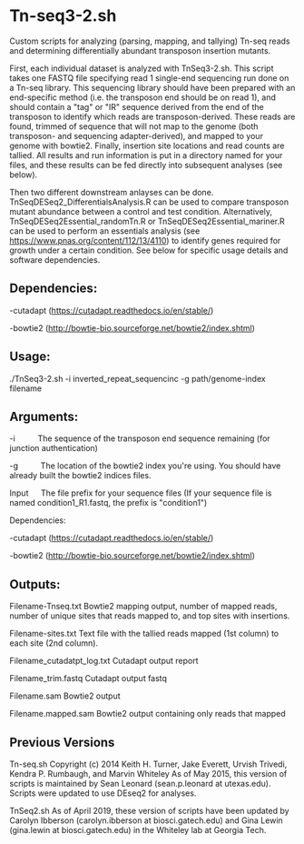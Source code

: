 # Tn-seq3-2.sh

Custom scripts for analyzing (parsing, mapping, and tallying) Tn-seq reads and determining differentially abundant transposon insertion mutants.

First, each individual dataset is analyzed with TnSeq3-2.sh. This script takes one FASTQ file specifying read 1 single-end sequencing run done on a Tn-seq library. This sequencing library should have been prepared with an end-specific method (i.e. the transposon end should be on read 1), and should contain a "tag" or "IR" sequence derived from the end of the transposon to identify which reads are transposon-derived. These reads are found, trimmed of sequence that will not map to the genome (both transposon- and sequencing adapter-derived), and mapped to your genome with bowtie2. Finally, insertion site locations and read counts are tallied. All results and run information is put in a directory named for your files, and these results can be fed directly into subsequent analyses (see below).

Then two different downstream anlayses can be done. TnSeqDESeq2_DifferentialsAnalysis.R can be used to compare transposon mutant abundance between a control and test condition. Alternatively, TnSeqDESeq2Essential_randomTn.R or TnSeqDESeq2Essential_mariner.R can be used to perform an essentials analysis (see https://www.pnas.org/content/112/13/4110) to identify genes required for growth under a certain condition. See below for specific usage details and software dependencies.


## Dependencies:

-cutadapt (https://cutadapt.readthedocs.io/en/stable/)

-bowtie2 (http://bowtie-bio.sourceforge.net/bowtie2/index.shtml)



## Usage: 

./TnSeq3-2.sh -i inverted_repeat_sequencinc -g path/genome-index filename


## Arguments:

-i &emsp; &emsp; The sequence of the transposon end sequence remaining (for junction authentication)

-g &emsp; &emsp; The location of the bowtie2 index you're using. You should have already built the bowtie2 indices files.

Input &emsp; The file prefix for your sequence files (If your sequence file is named condition1_R1.fastq, the prefix is "condition1")


Dependencies:

-cutadapt (https://cutadapt.readthedocs.io/en/stable/)

-bowtie2 (http://bowtie-bio.sourceforge.net/bowtie2/index.shtml)


## Outputs:

Filename-Tnseq.txt             Bowtie2 mapping output, number of mapped reads, number of unique sites that reads mapped to, and top sites with insertions. 

Filename-sites.txt             Text file with the tallied reads mapped (1st column) to each site (2nd column).

Filename_cutadatpt_log.txt     Cutadapt output report

Filename_trim.fastq            Cutadapt output fastq

Filename.sam                   Bowtie2 output 

Filename.mapped.sam            Bowtie2 output containing only reads that mapped

## Previous Versions
Tn-seq.sh
Copyright (c) 2014 Keith H. Turner, Jake Everett, Urvish Trivedi, Kendra P. Rumbaugh, and Marvin Whiteley
As of May 2015, this version of scripts is maintained by Sean Leonard (sean.p.leonard at utexas.edu). Scripts were updated to use DEseq2 for analyses.

TnSeq2.sh
As of April 2019, these version of scripts have been updated by Carolyn Ibberson (carolyn.ibberson at biosci.gatech.edu) and Gina Lewin (gina.lewin at biosci.gatech.edu) in the Whiteley lab at Georgia Tech.


